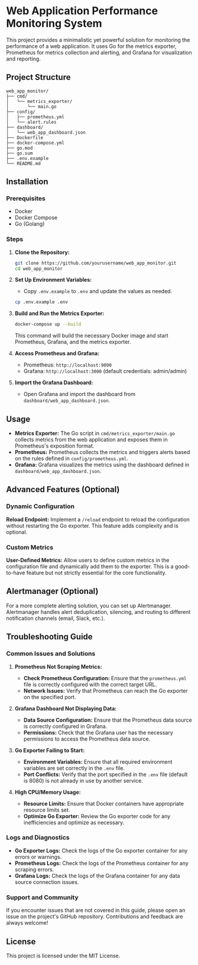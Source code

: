 # Web Application Performance Monitoring System

This project provides a minimalistic yet powerful solution for monitoring the performance of a web application. It uses Go for the metrics exporter, Prometheus for metrics collection and alerting, and Grafana for visualization and reporting.

## Project Structure

```
web_app_monitor/
├── cmd/
│   └── metrics_exporter/
│       └── main.go
├── config/
│   ├── prometheus.yml
│   └── alert.rules
├── dashboard/
│   └── web_app_dashboard.json
├── Dockerfile
├── docker-compose.yml
├── go.mod
├── go.sum
├── .env.example
└── README.md
```

## Installation

### Prerequisites

- Docker
- Docker Compose
- Go (Golang)

### Steps

1. **Clone the Repository:**
   ```bash
   git clone https://github.com/yourusername/web_app_monitor.git
   cd web_app_monitor
   ```

2. **Set Up Environment Variables:**
   - Copy `.env.example` to `.env` and update the values as needed.
   ```bash
   cp .env.example .env
   ```

3. **Build and Run the Metrics Exporter:**
   ```bash
   docker-compose up --build
   ```
   This command will build the necessary Docker image and start Prometheus, Grafana, and the metrics exporter.

4. **Access Prometheus and Grafana:**
   - Prometheus: `http://localhost:9090`
   - Grafana: `http://localhost:3000` (default credentials: admin/admin)

5. **Import the Grafana Dashboard:**
   - Open Grafana and import the dashboard from `dashboard/web_app_dashboard.json`.

## Usage

- **Metrics Exporter:** The Go script in `cmd/metrics_exporter/main.go` collects metrics from the web application and exposes them in Prometheus's exposition format.
- **Prometheus:** Prometheus collects the metrics and triggers alerts based on the rules defined in `config/prometheus.yml`.
- **Grafana:** Grafana visualizes the metrics using the dashboard defined in `dashboard/web_app_dashboard.json`.

## Advanced Features (Optional)

### Dynamic Configuration

**Reload Endpoint:** Implement a `/reload` endpoint to reload the configuration without restarting the Go exporter. This feature adds complexity and is optional.

### Custom Metrics

**User-Defined Metrics:** Allow users to define custom metrics in the configuration file and dynamically add them to the exporter. This is a good-to-have feature but not strictly essential for the core functionality.

## Alertmanager (Optional)

For a more complete alerting solution, you can set up Alertmanager. Alertmanager handles alert deduplication, silencing, and routing to different notification channels (email, Slack, etc.).

## Troubleshooting Guide

### Common Issues and Solutions

1. **Prometheus Not Scraping Metrics:**
   - **Check Prometheus Configuration:** Ensure that the `prometheus.yml` file is correctly configured with the correct target URL.
   - **Network Issues:** Verify that Prometheus can reach the Go exporter on the specified port.

2. **Grafana Dashboard Not Displaying Data:**
   - **Data Source Configuration:** Ensure that the Prometheus data source is correctly configured in Grafana.
   - **Permissions:** Check that the Grafana user has the necessary permissions to access the Prometheus data source.

3. **Go Exporter Failing to Start:**
   - **Environment Variables:** Ensure that all required environment variables are set correctly in the `.env` file.
   - **Port Conflicts:** Verify that the port specified in the `.env` file (default is 8080) is not already in use by another service.

4. **High CPU/Memory Usage:**
   - **Resource Limits:** Ensure that Docker containers have appropriate resource limits set.
   - **Optimize Go Exporter:** Review the Go exporter code for any inefficiencies and optimize as necessary.

### Logs and Diagnostics

- **Go Exporter Logs:** Check the logs of the Go exporter container for any errors or warnings.
- **Prometheus Logs:** Check the logs of the Prometheus container for any scraping errors.
- **Grafana Logs:** Check the logs of the Grafana container for any data source connection issues.

### Support and Community

If you encounter issues that are not covered in this guide, please open an issue on the project's GitHub repository. Contributions and feedback are always welcome!

## License

This project is licensed under the MIT License.
